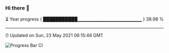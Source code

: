 ### Hi there 👋

⏳ Year progress { ███████████▁▁▁▁▁▁▁▁▁▁▁▁▁▁▁▁▁▁▁ } 38.98 %

---

⏰ Updated on Sun, 23 May 2021 06:15:48 GMT

![Progress Bar CI](https://github.com/liununu/liununu/workflows/Progress%20Bar%20CI/badge.svg)
